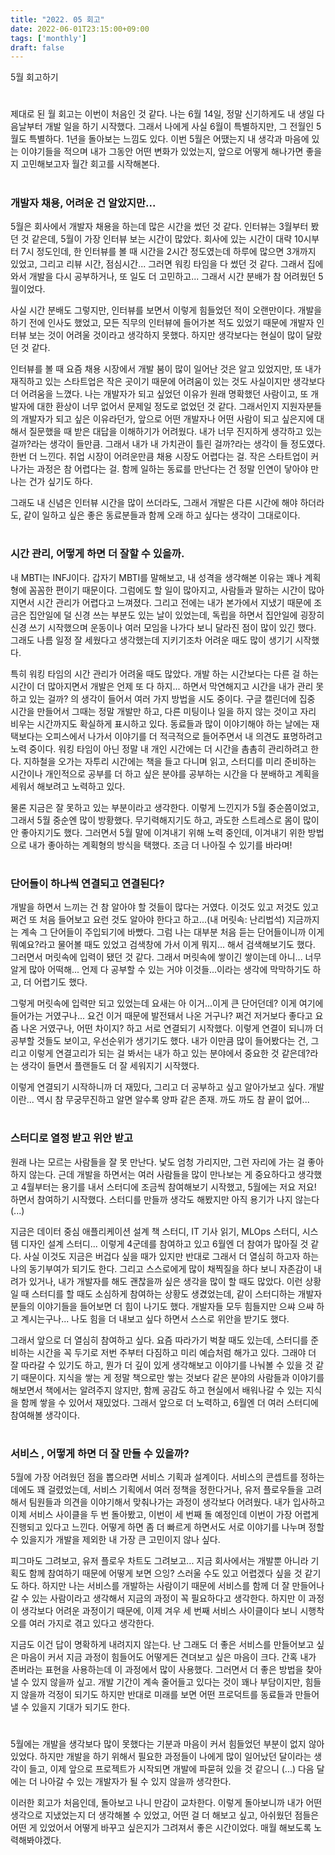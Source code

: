```yaml
---
title: "2022. 05 회고"
date: 2022-06-01T23:15:00+09:00
tags: ['monthly']
draft: false
---
```

5월 회고하기
<!--more--> 

#
제대로 된 월 회고는 이번이 처음인 것 같다. 
나는 6월 14일, 정말 신기하게도 내 생일 다음날부터 개발 일을 하기 시작했다. 
그래서 나에게 사실 6월이 특별하지만, 그 전월인 5월도 특별하다. 
1년을 돌아보는 느낌도 있다. 
이번 5월은 어땠는지 내 생각과 마음에 있는 이야기들을 적으며 내가 그동안 어떤 변화가 있었는지, 앞으로 어떻게 해나가면 좋을지 고민해보고자 월간 회고를 시작해본다.


#
### 개발자 채용, 어려운 건 알았지만...
5월은 회사에서 개발자 채용을 하는데 많은 시간을 썼던 것 같다. 
인터뷰는 3월부터 봤던 것 같은데, 5월이 가장 인터뷰 보는 시간이 많았다. 
회사에 있는 시간이 대략 10시부터 7시 정도인데, 한 인터뷰를 볼 때 시간을 2시간 정도였는데 하루에 많으면 3개까지 있었고, 그리고 리뷰 시간, 점심시간... 
그러면 워킹 타임을 다 썼던 것 같다. 
그래서 집에 와서 개발을 다시 공부하거나, 또 일도 더 고민하고... 
그래서 시간 분배가 참 어려웠던 5월이었다.

사실 시간 분배도 그렇지만, 인터뷰를 보면서 이렇게 힘들었던 적이 오랜만이다. 
개발을 하기 전에 인사도 했었고, 모든 직무의 인터뷰에 들어가본 적도 있었기 때문에 개발자 인터뷰 보는 것이 어려울 것이라고 생각하지 못했다. 
하지만 생각보다는 현실이 많이 달랐던 것 같다.

인터뷰를 볼 때 요즘 채용 시장에서 개발 붐이 많이 일어난 것은 알고 있었지만, 또 내가 재직하고 있는 스타트업은 작은 곳이기 때문에 어려움이 있는 것도 사실이지만 생각보다 더 어려움을 느꼈다. 
나는 개발자가 되고 싶었던 이유가 원래 명확했던 사람이고, 또 개발자에 대한 환상이 너무 없어서 문제일 정도로 없었던 것 같다. 
그래서인지 지원자분들의 개발자가 되고 싶은 이유라던가, 앞으로 어떤 개발자나 어떤 사람이 되고 싶은지에 대해서 질문했을 때 받은 대답을 이해하기가 어려웠다. 
내가 너무 진지하게 생각하고 있는 걸까?라는 생각이 들만큼. 
그래서 내가 내 가치관이 틀린 걸까?라는 생각이 들 정도였다. 한번 더 느낀다. 취업 시장이 어려운만큼 채용 시장도 어렵다는 걸. 
작은 스타트업이 커나가는 과정은 참 어렵다는 걸. 
함께 일하는 동료를 만난다는 건 정말 인연이 닿아야 만나는 건가 싶기도 하다.

그래도 내 신념은 인터뷰 시간을 많이 쓰더라도, 그래서 개발은 다른 시간에 해야 하더라도, 같이 일하고 싶은 좋은 동료분들과 함께 오래 하고 싶다는 생각이 그대로이다.


#
### 시간 관리, 어떻게 하면 더 잘할 수 있을까.
내 MBTI는 INFJ이다. 갑자기 MBTI를 말해보고, 내 성격을 생각해본 이유는 꽤나 계획형에 꼼꼼한 편이기 때문이다. 
그럼에도 할 일이 많아지고, 사람들과 말하는 시간이 많아지면서 시간 관리가 어렵다고 느껴졌다. 
그리고 전에는 내가 본가에서 지냈기 때문에 조금은 집안일에 덜 신경 쓰는 부분도 있는 날이 있었는데, 독립을 하면서 집안일에 굉장히 신경 쓰기 시작했으며 운동이나 여러 모임을 나가다 보니 달라진 점이 많이 있긴 했다. 
그래도 나름 일정 잘 세웠다고 생각했는데 지키기조차 어려운 때도 많이 생기기 시작했다.

특히 워킹 타임의 시간 관리가 어려울 때도 많았다.
개발 하는 시간보다는 다른 걸 하는 시간이 더 많아지면서 개발은 언제 또 다 하지... 하면서 막연해지고 시간을 내가 관리 못하고 있는 걸까? 의 생각이 들어서 여러 가지 방법을 시도 중이다. 
구글 캘린더에 집중 시간을 만들어서 그때는 정말 개발만 하고, 다른 미팅이나 일을 하지 않는 것이고 자리 비우는 시간까지도 확실하게 표시하고 있다. 
동료들과 많이 이야기해야 하는 날에는 재택보다는 오피스에서 나가서 이야기를 더 적극적으로 들어주면서 내 의견도 표명하려고 노력 중이다. 
워킹 타임이 아닌 정말 내 개인 시간에는 더 시간을 촘촘히 관리하려고 한다. 
지하철을 오가는 자투리 시간에는 책을 들고 다니며 읽고, 스터디를 미리 준비하는 시간이나 개인적으로 공부를 더 하고 싶은 분야를 공부하는 시간을 다 분배하고 계획을 세워서 해보려고 노력하고 있다.

물론 지금은 잘 못하고 있는 부분이라고 생각한다. 이렇게 느낀지가 5월 중순쯤이었고, 그래서 5월 중순엔 많이 방황했다. 무기력해지기도 하고, 과도한 스트레스로 몸이 많이 안 좋아지기도 했다. 
그러면서 5월 말에 이겨내기 위해 노력 중인데, 이겨내기 위한 방법으로 내가 좋아하는 계획형의 방식을 택했다. 
조금 더 나아질 수 있기를 바라며!


#
### 단어들이 하나씩 연결되고 연결된다?
개발을 하면서 느끼는 건 참 알아야 할 것들이 많다는 거였다. 
이것도 있고 저것도 있고 쩌건 또 처음 들어보고 요런 것도 알아야 한다고 하고...(내 머릿속: 난리법석) 
지금까지는 계속 그 단어들이 주입되기에 바빴다. 
그럼 나는 대부분 처음 듣는 단어들이니까 이게 뭐예요?라고 물어볼 때도 있었고 검색창에 가서 이게 뭐지... 해서 검색해보기도 했다. 
그러면서 머릿속에 입력이 됐던 것 같다. 
그래서 머릿속에 쌓이긴 쌓이는데 아니... 너무 알게 많아 어떡해... 언제 다 공부할 수 있는 거야 이것들...이라는 생각에 막막하기도 하고, 더 어렵기도 했다.

그렇게 머릿속에 입력만 되고 있었는데 요새는 아 이거...이게 큰 단어던데? 이게 여기에 들어가는 거였구나... 요건 이거 때문에 발전돼서 나온 거구나? 쩌건 저거보다 좋다고 요즘 나온 거였구나, 어떤 차이지? 하고 서로 연결되기 시작했다. 
이렇게 연결이 되니까 더 공부할 것들도 보이고, 우선순위가 생기기도 했다. 
내가 이만큼 많이 들어봤다는 건, 그리고 이렇게 연결고리가 되는 걸 봐서는 내가 하고 있는 분야에서 중요한 것 같은데?라는 생각이 들면서 플랜들도 더 잘 세워지기 시작했다.

이렇게 연결되기 시작하니까 더 재밌다, 그리고 더 공부하고 싶고 알아가보고 싶다. 
개발이란... 역시 참 무궁무진하고 알면 알수록 양파 같은 존재. 까도 까도 참 끝이 없어...


#
### 스터디로 열정 받고 위안 받고
원래 나는 모르는 사람들을 잘 못 만난다. 
낯도 엄청 가리지만, 그런 자리에 가는 걸 좋아하지 않는다. 
근데 개발을 하면서는 여러 사람들을 많이 만나보는 게 중요하다고 생각했고 4월부터는 용기를 내서 스터디에 조금씩 참여해보기 시작했고, 5월에는 저요 저요! 하면서 참여하기 시작했다. 
스터디를 만들까 생각도 해봤지만 아직 용기가 나지 않는다 (...)

지금은 데이터 중심 애플리케이션 설계 책 스터디, IT 기사 읽기, MLOps 스터디, 시스템 디자인 설계 스터디... 이렇게 4군데를 참여하고 있고 6월엔 더 참여가 많아질 것 같다. 
사실 이것도 지금은 버겁다 싶을 때가 있지만 반대로 그래서 더 열심히 하고자 하는 나의 동기부여가 되기도 한다. 
그리고 스스로에게 많이 채찍질을 하다 보니 자존감이 내려가 있거나, 내가 개발자를 해도 괜찮을까 싶은 생각을 많이 할 때도 많았다. 
이런 상황일 때 스터디를 할 때도 소심하게 참여하는 상황도 생겼었는데, 같이 스터디하는 개발자분들의 이야기들을 들어보면 더 힘이 나기도 했다. 
개발자들 모두 힘들지만 으쌰 으쌰 하고 계시는구나... 나도 힘을 더 내보고 싶다 하면서 스스로 위안을 받기도 했다.

그래서 앞으로 더 열심히 참여하고 싶다. 요즘 따라가기 벅찰 때도 있는데, 스터디를 준비하는 시간을 꼭 두기로 저번 주부터 다짐하고 미리 예습처럼 해가고 있다. 
그래야 더 잘 따라갈 수 있기도 하고, 뭔가 더 깊이 있게 생각해보고 이야기를 나눠볼 수 있을 것 같기 때문이다. 
지식을 쌓는 게 정말 책으로만 쌓는 것보다 같은 분야의 사람들과 이야기를 해보면서 책에서는 알려주지 않지만, 함께 공감도 하고 현실에서 배워나갈 수 있는 지식을 함께 쌓을 수 있어서 재밌었다. 
그래서 앞으로 더 노력하고, 6월엔 더 여러 스터디에 참여해볼 생각이다.


#
### 서비스 , 어떻게 하면 더 잘 만들 수 있을까?
5월에 가장 어려웠던 점을 뽑으라면 서비스 기획과 설계이다. 
서비스의 콘셉트를 정하는 데에도 꽤 걸렸었는데, 서비스 기획에서 여러 정책을 정한다거나, 유저 플로우들을 고려해서 팀원들과 의견을 이야기해서 맞춰나가는 과정이 생각보다 어려웠다. 
내가 입사하고 이제 서비스 사이클을 두 번 돌아봤고, 이번이 세 번째 돌 예정인데 이번이 가장 어렵게 진행되고 있다고 느낀다. 
어떻게 하면 좀 더 빠르게 하면서도 서로 이야기를 나누며 정할 수 있을지가 개발을 제외한 내 가장 큰 고민이지 않나 싶다.

피그마도 그려보고, 유저 플로우 차트도 그려보고... 지금 회사에서는 개발뿐 아니라 기획도 함께 참여하기 때문에 어떻게 보면 으잉? 스러울 수도 있고 어렵겠다 싶을 것 같기도 하다. 
하지만 나는 서비스를 개발하는 사람이기 때문에 서비스를 함께 더 잘 만들어나갈 수 있는 사람이라고 생각해서 지금의 과정이 꼭 필요하다고 생각한다. 
하지만 이 과정이 생각보다 어려운 과정이기 때문에, 이제 겨우 세 번째 서비스 사이클이다 보니 시행착오를 여러 가지로 겪고 있다고 생각한다.

지금도 이건 답이 명확하게 내려지지 않는다. 
난 그래도 더 좋은 서비스를 만들어보고 싶은 마음이 커서 지금 과정이 힘들어도 어떻게든 견뎌보고 싶은 마음이 크다. 
간혹 내가 존버라는 표현을 사용하는데 이 과정에서 많이 사용했다. 
그러면서 더 좋은 방법을 찾아낼 수 있지 않을까 싶고. 개발 기간이 계속 줄어들고 있다는 것이 꽤나 부담이지만, 힘들지 않을까 걱정이 되기도 하지만 반대로 미래를 보면 어떤 프로덕트를 동료들과 만들어낼 수 있을지 기대가 되기도 한다.


#
5월에는 개발을 생각보다 많이 못했다는 기분과 마음이 커서 힘들었던 부분이 없지 않아 있었다. 
하지만 개발을 하기 위해서 필요한 과정들이 나에게 많이 일어났던 달이라는 생각이 들고, 이제 앞으로 프로젝트가 시작되면 개발에 파묻혀 있을 것 같으니 (...) 
다음 달에는 더 나아갈 수 있는 개발자가 될 수 있지 않을까 생각한다.

이러한 회고가 처음인데, 돌아보고 나니 만감이 교차한다. 
이렇게 돌아보니까 내가 어떤 생각으로 지냈었는지 더 생각해볼 수 있었고, 어떤 걸 더 해보고 싶고, 아쉬웠던 점들은 어떤 게 있었어서 어떻게 바꾸고 싶은지가 그려져서 좋은 시간이었다. 
매월 해보도록 노력해봐야겠다.

 